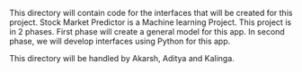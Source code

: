 This directory will contain code for the interfaces that will be created for this project. 
Stock Market Predictor is a Machine learning Project. This project is in 2 phases. First phase will create
a general model for this app. In second phase, we will develop interfaces using Python for this app.

This directory will be handled by Akarsh, Aditya and Kalinga.  